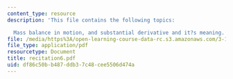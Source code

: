 ```yaml
---
content_type: resource
description: 'This file contains the following topics:

  Mass balance in motion, and substantial derivative and it?s meaning.'
file: /media/https%3A/open-learning-course-data-rc.s3.amazonaws.com/3-185-transport-phenomena-in-materials-engineering-fall-2003/df86c50bb487ddb37c48cee5506d474a_recitation6.pdf
file_type: application/pdf
resourcetype: Document
title: recitation6.pdf
uid: df86c50b-b487-ddb3-7c48-cee5506d474a
---
```

